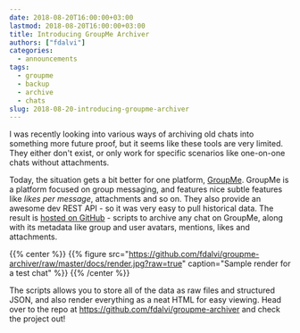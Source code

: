 ```yaml
---
date: 2018-08-20T16:00:00+03:00
lastmod: 2018-08-20T16:00:00+03:00
title: Introducing GroupMe Archiver
authors: ["fdalvi"]
categories:
  - announcements
tags:
  - groupme
  - backup
  - archive
  - chats
slug: 2018-08-20-introducing-groupme-archiver
---
```


I was recently looking into various ways of archiving old chats into something more future proof, but it seems like these tools are very limited. They either don't exist, or only work for specific scenarios like one-on-one chats without attachments.

Today, the situation gets a bit better for one platform, [GroupMe](https://www.groupme.com). GroupMe is a platform focused on group messaging, and features nice subtle features like _likes per message_, attachments and so on. They also provide an awesome dev REST API - so it was very easy to pull historical data. The result is [hosted on GitHub](https://github.com/fdalvi/groupme-archiver) - scripts to archive any chat on GroupMe, along with its metadata like group and user avatars, mentions, likes and attachments. 

{{% center %}}
  {{% figure src="https://github.com/fdalvi/groupme-archiver/raw/master/docs/render.jpg?raw=true" caption="Sample render for a test chat" %}}
{{% /center %}}

The scripts allows you to store all of the data as raw files and structured JSON, and also render everything as a neat HTML for easy viewing. Head over to the repo at https://github.com/fdalvi/groupme-archiver and check the project out!